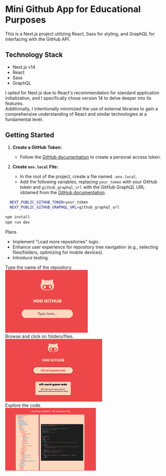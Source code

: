 # Mini Github App for Educational Purposes

This is a Next.js project utilizing React, Sass for styling, and GraphQL for interfacing with the GitHub API.

## Technology Stack

- Next.js v14
- React
- Sass
- GraphQL

I opted for Next.js due to React's recommendation for standard application initialization, and I specifically chose version 14 to delve deeper into its features.<br/>
Additionally, I intentionally minimized the use of external libraries to gain a comprehensive understanding of React and similar technologies at a fundamental level.

## Getting Started

1. **Create a GitHub Token:**

   - Follow the [GitHub documentation](https://docs.github.com/en/enterprise-server@3.6/authentication/keeping-your-account-and-data-secure/managing-your-personal-access-tokens) to create a personal access token.

2. **Create `env.local` File:**
   - In the root of the project, create a file named `.env.local`.
   - Add the following variables, replacing `your_token` with your GitHub token and `github_graphql_url` with the GitHub GraphQL URL obtained from the [GitHub documentation](https://docs.github.com/en/graphql/guides/forming-calls-with-graphql#the-graphql-endpoint).

```bash
  NEXT_PUBLIC_GITHUB_TOKEN=your_token
  NEXT_PUBLIC_GITHUB_GRAPHQL_URL=github_graphql_url
```

```bash
npm install
npm run dev
```

Plans

- Implement "Load more repositories" logic.
- Enhance user experience for repository tree navigation (e.g., selecting files/folders, optimizing for mobile devices).
- Introduce testing.

Type the name of the repository.
<br />
<img src="image-3.png" height="200" />
<br />
Browse and click on folders/files.
<br />
<img src="image-4.png" height="200" />
<br />
Explore the code.
<br />
<img src="image-2.png" height="200" />
